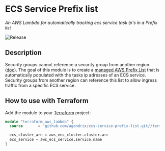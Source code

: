 # ECS Service Prefix list 

_An AWS Lambda for automatically tracking ecs service task ip's in a Prefix list_

![Release](https://github.com/agendrix/ecs-prefix-list/workflows/Release/badge.svg)
## Description

Security groups cannot reference a security group from another region.([doc](https://docs.aws.amazon.com/vpc/latest/peering/vpc-peering-security-groups.html)). The goal of this module is to create a [managed AWS Prefix List](https://docs.aws.amazon.com/vpc/latest/userguide/managed-prefix-lists.html) that is automatically populated with the tasks ip adresses of an ECS service. Security groups from another region can reference this list to allow ingress traffic from a specific ECS service. 

## How to use with Terraform

Add the module to your [Terraform](https://www.terraform.io/) project:

```terraform
module "terraform_aws_lambda" {
  source       = "github.com/agendrix/ecs-service-prefix-list.git//terraform?ref=v1.0.0"

  ecs_cluster_arn = aws_ecs_cluster.cluster.arc
  ecs_service = aws_ecs_service.service.name
}
```

